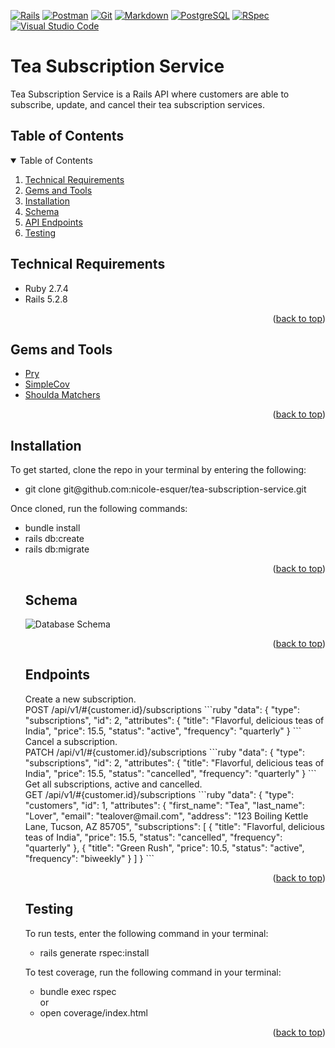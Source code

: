 [![Rails][rails]][rails-url] [![Postman][postman]][postman-url] [![Git][git]][git-url] [![Markdown][markdown]][markdown-url] [![PostgreSQL][postgreSQL]][postgresql-url] [![RSpec][rspec]][rspec-url] [![Visual Studio Code][visual studio code]][visual studio code-url]

<h1>Tea Subscription Service</h4>


Tea Subscription Service is a Rails API where customers are able to subscribe, update, and cancel their tea subscription services.

<a name="readme-top"></a>

<h2> Table of Contents</h2>
<details open="open">
<summary>Table of Contents</summary>
  <ol>
    <li><a href="#technical-requirements"> Technical Requirements</a></li>
    <li><a href="#gems-and-tools"> Gems and Tools</a></li>
    <li><a href="#installation"> Installation</a></li>
    <li><a href="#schema"> Schema</a></li>
    <li><a href="#endpoints"> API Endpoints</a></li>
    <li><a href="#testing"> Testing</a></li>
  </ol>
</details>

<h2 id="technical-requirements">Technical Requirements</h2>
<ul>
<li>Ruby 2.7.4</li>
<li>Rails 5.2.8</li>
</ul>
<p align="right">(<a href="#readme-top">back to top</a>)</p>

<h2 id="gems-and-tools">Gems and Tools</h2>
<ul>
  <li><a href="https://github.com/pry/pry">Pry</a></li>
  <li><a href="https://github.com/simplecov-ruby/simplecov">SimpleCov</a></li>
  <li><a href="https://github.com/thoughtbot/shoulda-matchers">Shoulda Matchers</a></li>
</ul>
<p align="right">(<a href="#readme-top">back to top</a>)</p>

<h2 id="installation">Installation</h2>
To get started, clone the repo in your terminal by entering the following:

<ul>
  <li>git clone git@github.com:nicole-esquer/tea-subscription-service.git</li>
</ul>  
   
Once cloned, run the following commands:
<ul>
  <li>bundle install</li>
  <li>rails db:create</li>
  <li>rails db:migrate</li> 
<p align="right">(<a href="#readme-top">back to top</a>)</p>

<h2 id="schema"> Schema</h2>
<img alt="Database Schema" src="https://user-images.githubusercontent.com/98506079/210481457-369b7370-5730-4393-a2af-6ae7ce365f08.png">
<p align="right">(<a href="#readme-top">back to top</a>)</p>

<h2 id="endpoints"> Endpoints</h2>
Create a new subscription.<br>
POST /api/v1/#{customer.id}/subscriptions
```ruby
    "data": {
        "type": "subscriptions",
        "id": 2,
        "attributes": {
            "title": "Flavorful, delicious teas of India",
            "price": 15.5,
            "status": "active",
            "frequency": "quarterly"
        }
```
Cancel a subscription.<br>
PATCH /api/v1/#{customer.id}/subscriptions
```ruby
    "data": {
        "type": "subscriptions",
        "id": 2,
        "attributes": {
            "title": "Flavorful, delicious teas of India",
            "price": 15.5,
            "status": "cancelled",
            "frequency": "quarterly"
        }
```
Get all subscriptions, active and cancelled.<br>
GET /api/v1/#{customer.id}/subscriptions
```ruby
    "data": {
        "type": "customers",
        "id": 1,
        "attributes": {
            "first_name": "Tea",
            "last_name": "Lover",
            "email": "tealover@mail.com",
            "address": "123 Boiling Kettle Lane, Tucson, AZ 85705",
            "subscriptions": [
                {
                    "title": "Flavorful, delicious teas of India",
                    "price": 15.5,
                    "status": "cancelled",
                    "frequency": "quarterly"
                },
                {
                    "title": "Green Rush",
                    "price": 10.5,
                    "status": "active",
                    "frequency": "biweekly"
                }
            ]
        }
```
<p align="right">(<a href="#readme-top">back to top</a>)</p>

<h2 id="testing"> Testing</h2>
To run tests, enter the following command in your terminal:
<ul>
  <li>rails generate rspec:install</li>
</ul>  

To test coverage, run the following command in your terminal:
<ul>
  <li>bundle exec rspec</li>
or
  <li>open coverage/index.html</li>
</ul> 

[Rails]: https://camo.githubusercontent.com/1ab1a7ec3f2dd01c7960044047e96a86aed5111004c9b0b86e852eac461bedac/68747470733a2f2f696d672e736869656c64732e696f2f62616467652f527562795f6f6e5f5261696c732d4343303030303f7374796c653d666f722d7468652d6261646765266c6f676f3d727562792d6f6e2d7261696c73266c6f676f436f6c6f723d7768697465
[rails-url]: https://guides.rubyonrails.org/

[Postman]: https://camo.githubusercontent.com/3f0e26b0951bab845a1bb9a7198ecca0da272e462921b6edd85879f3673b6927/68747470733a2f2f696d672e736869656c64732e696f2f62616467652f506f73746d616e2d4646364333373f7374796c653d666f722d7468652d6261646765266c6f676f3d706f73746d616e266c6f676f436f6c6f723d7768697465
[postman-url]: https://www.postman.com/

[Git]: https://user-images.githubusercontent.com/64919819/113648232-81d60d00-9649-11eb-8ea4-0ff5e399afb6.png
[git-url]: https://git-scm.com/doc

[Markdown]: https://camo.githubusercontent.com/510a057988cb5216f5d297ee202f6a08fa179798926cea28e95910f6b8ca5535/68747470733a2f2f696d672e736869656c64732e696f2f62616467652f4d61726b646f776e2d3030303030303f7374796c653d666f722d7468652d6261646765266c6f676f3d6d61726b646f776e266c6f676f436f6c6f723d7768697465
[markdown-url]: https://www.markdownguide.org/

[PostgreSQL]: https://camo.githubusercontent.com/281c069a2703e948b536500b9fd808cb4fb2496b3b66741db4013a2c89e91986/68747470733a2f2f696d672e736869656c64732e696f2f62616467652f506f737467726553514c2d3331363139323f7374796c653d666f722d7468652d6261646765266c6f676f3d706f737467726573716c266c6f676f436f6c6f723d7768697465
[postgresql-url]: https://www.postgresql.org/docs/

[RSpec]: https://user-images.githubusercontent.com/64919819/113648167-6965f280-9649-11eb-8794-0f1082ae8d1c.png
[rspec-url]: https://rspec.info/documentation/

[visual studio code]: https://img.shields.io/badge/Visual%20Studio%20Code-0078d7.svg?style=for-the-badge&logo=visual-studio-code&logoColor=white
[visual studio code-url]: https://code.visualstudio.com/
<p align="right">(<a href="#readme-top">back to top</a>)</p>
